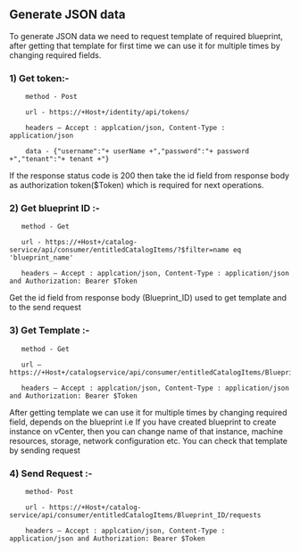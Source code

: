 ## Generate JSON data

  To generate JSON data we need to request template of required blueprint, after getting that template for first time we can use it for multiple times by changing required fields.

### 1) Get token:-

```hcl
    method - Post

    url - https://+Host+/identity/api/tokens/

    headers – Accept : applcation/json, Content-Type : application/json

    data - {"username":"+ userName +","password":"+ password +","tenant":"+ tenant +"}
```

If the response status code is 200 then take the id field from response body as authorization token($Token) which is required for next operations.

### 2) Get blueprint ID :-
```hcl
   method - Get

   url - https://+Host+/catalog-service/api/consumer/entitledCatalogItems/?$filter=name eq 'blueprint_name' 

   headers – Accept : applcation/json, Content-Type : application/json and Authorization: Bearer $Token
```
 Get the id field from response body (Blueprint\_ID) used to get template and to the send request
 
### 3) Get Template :-
```hcl
   method - Get

   url – https://+Host+/catalogservice/api/consumer/entitledCatalogItems/Blueprint_ID/requests/template

   headers – Accept : applcation/json, Content-Type : application/json and Authorization: Bearer $Token
```
After getting template we can use it for multiple times by changing required field, depends on the blueprint
i.e If you have created blueprint to create instance on vCenter, then you can change name of that instance, machine resources, storage, network configuration etc.
You can check that template by sending request

### 4) Send Request :-

```hcl
    method- Post

    url - https://+Host+/catalog-service/api/consumer/entitledCatalogItems/Blueprint_ID/requests

    headers – Accept : applcation/json, Content-Type : application/json and Authorization: Bearer $Token
```